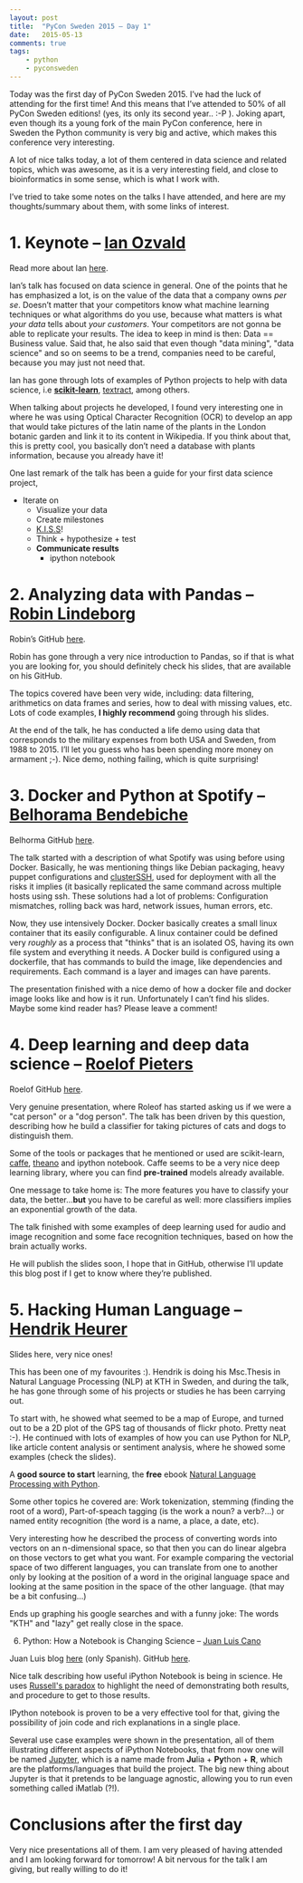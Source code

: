 ```yaml
---
layout: post
title:  "PyCon Sweden 2015 – Day 1"
date:   2015-05-13
comments: true
tags:
    - python
    - pyconsweden
---
```

Today was the first day of PyCon Sweden 2015. I’ve had the luck of attending for the first time!
And this means that I’ve attended to 50% of all PyCon Sweden editions! (yes, its only its second year.. :-P ).
Joking apart, even though its a young fork of the main PyCon conference, here in Sweden the Python community is very big and active, which makes this conference very interesting.

A lot of nice talks today, a lot of them centered in data science and related topics, which was awesome,
as it is a very interesting field, and close to bioinformatics in some sense, which is what I work with.

I’ve tried to take some notes on the talks I have attended, and here are my thoughts/summary about them, with some links of interest.

<!--more-->

# 1. Keynote – <u>Ian Ozvald</u>

Read more about Ian [here][ian].

Ian’s talk has focused on data science in general. One of the points that he has emphasized a lot,
is on the value of the data that a company owns _per se_. Doesn’t matter that your competitors know what machine
learning techniques or what algorithms do you use, because what matters is what _your data_ tells about _your customers_.
Your competitors are not gonna be able to replicate your results. The idea to keep in mind is then:
Data == Business value. Said that, he also said that even though "data mining", "data science" and
so on seems to be a trend, companies need to be careful, because you may just not need that.

Ian has gone through lots of examples of Python projects to help with data science,
i.e **[scikit-learn][scikit]**, [textract][textract], among others.

When talking about projects he developed, I found very interesting one in where he was using Optical
Character Recognition (OCR) to develop an app that would take pictures of the latin name
of the plants in the London botanic garden and link it to its content in Wikipedia.
If you think about that, this is pretty cool, you basically don’t need a database with plants information, because you already have it!

One last remark of the talk has been a guide for your first data science project,

* Iterate on
    * Visualize your data
    * Create milestones
    * [K.I.S.S][kiss]!
    * Think + hypothesize + test
    * **Communicate results**
        * ipython notebook

# 2. Analyzing data with Pandas – <u>Robin Lindeborg</u>

Robin’s GitHub [here][robin].

Robin has gone through a very nice introduction to Pandas, so if that is what you are looking for, you should definitely check his slides, that are available on his GitHub.

The topics covered have been very wide, including: data filtering, arithmetics on data frames and series, how to deal with missing values, etc. Lots of code examples, **I highly recommend** going through his slides.

At the end of the talk, he has conducted a life demo using data that corresponds to the military expenses from both USA and Sweden, from 1988 to 2015. I’ll let you guess who has been spending more money on armament ;-). Nice demo, nothing failing, which is quite surprising!

# 3. Docker and Python at Spotify – <u>Belhorama Bendebiche</u>

Belhorma GitHub [here][belhorama].

The talk started with a description of what Spotify was using before using Docker. Basically, he was mentioning things like Debian packaging, heavy puppet configurations and [clusterSSH][clusterssh], used for deployment with all the risks it implies (it basically replicated the same command across multiple hosts using ssh. These solutions had a lot of problems: Configuration mismatches, rolling back was hard, network issues, human errors, etc.

Now, they use intensively Docker. Docker basically creates a small linux container that its easily configurable. A linux container could be defined very _roughly_ as a process that "thinks" that is an isolated OS, having its own file system and everything it needs. A Docker build is configured using a dockerfile, that has commands to build the image, like dependencies and requirements. Each command is a layer and images can have parents.

The presentation finished with a nice demo of how a docker file and docker image looks like and how is it run. Unfortunately I can’t find his slides. Maybe some kind reader has? Please leave a comment!

# 4. Deep learning and deep data science – <u>Roelof Pieters</u>

Roelof GitHub [here][roelof].

Very genuine presentation, where Roleof has started asking us if we were a "cat person" or a "dog person". The talk has been driven by this question, describing how he build a classifier for taking pictures of cats and dogs to distinguish them.

Some of the tools or packages that he mentioned or used are scikit-learn, [caffe][caffe], [theano][theano] and ipython notebook. Caffe seems to be a very nice deep learning library, where you can find **pre-trained** models already available.

One message to take home is: The more features you have to classify your data, the better…**but** you have to be careful as well: more classifiers implies an exponential growth of the data.

The talk finished with some examples of deep learning used for audio and image recognition and some face recognition techniques, based on how the brain actually works.

He will publish the slides soon, I hope that in GitHub, otherwise I’ll update this blog post if I get to know where they’re published.

# 5. Hacking Human Language – <u>Hendrik Heurer</u>

Slides here, very nice ones!

This has been one of my favourites :). Hendrik is doing his Msc.Thesis in Natural Language Processing (NLP) at KTH in Sweden, and during the talk, he has gone through some of his projects or studies he has been carrying out.

To start with, he showed what seemed to be a map of Europe, and turned out to be a 2D plot of the GPS tag of thousands of flickr photo. Pretty neat :-). He continued with lots of examples of how you can use Python for NLP, like article content analysis or sentiment analysis, where he showed some examples (check the slides).

A **good source to start** learning, the **free** ebook [Natural Language Processing with Python][nlp].

Some other topics he covered are: Work tokenization, stemming (finding the root of a word), Part-of-speach tagging (is the work a noun? a verb?…) or named entity recognition (the word is a name, a place, a date, etc).

Very interesting how he described the process of converting words into vectors on an n-dimensional space, so that then you can do linear algebra on those vectors to get what you want. For example comparing the vectorial space of two different languages, you can translate from one to another only by looking at the position of a word in the original language space and looking at the same position in the space of the other language. (that may be a bit confusing…)

Ends up graphing his google searches and with a funny joke: The words "KTH" and "lazy" get really close in the space.

6. Python: How a Notebook is Changing Science – <u>Juan Luis Cano</u>

Juan Luis blog [here][juan_blog] (only Spanish). GitHub [here][juan_gh].

Nice talk describing how useful iPython Notebook is being in science. He uses [Russell's paradox][russell] to highlight the need of demonstrating both results, and procedure to get to those results.

IPython notebook is proven to be a very effective tool for that, giving the possibility of join code and rich explanations in a single place.

Several use case examples were shown in the presentation, all of them illustrating different aspects of iPython Notebooks, that from now one will be named [Jupyter][jupyter], which is a name made from **Ju**lia + **Py**thon + **R**, which are the platforms/languages that build the project. The big new thing about Jupyter is that it pretends to be language agnostic, allowing you to run even something called iMatlab (?!).

# Conclusions after the first day

Very nice presentations all of them. I am very pleased of having attended and I am looking forward for tomorrow! A bit nervous for the talk I am giving, but really willing to do it!

[ian]: http://ianozsvald.com/
[scikit]: http://scikit-learn.org/stable/
[textract]: http://textract.readthedocs.org/en/latest/
[kiss]: http://en.wikipedia.org/wiki/KISS_principle
[robin]: https://github.com/vienno
[belhorama]: https://github.com/mninja
[clusterssh]: http://sourceforge.net/projects/clusterssh/
[roelof]: https://github.com/graphific
[caffe]: http://caffe.berkeleyvision.org/
[theano]: http://www.deeplearning.net/software/theano/
[hendrik]: https://dl.dropboxusercontent.com/u/5041011/Heuer_Hacking_Human_Language_PyCon.pdf
[nlp]: http://www.nltk.org/book_1ed/
[juan_blog]: http://pybonacci.org/
[juan_gh]: https://github.com/Juanlu001
[russell]: http://rationalwiki.org/wiki/Russell%27s_Teapot
[jupyter]: https://jupyter.org/
